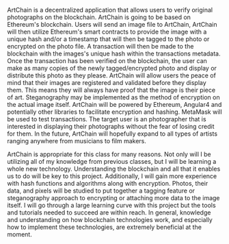ArtChain is a decentralized application that allows users to verify original photographs on the blockchain. ArtChain is going to be based on Ethereum's blockchain. Users will send an image file to ArtChain, ArtChain will then utilize Ethereum's smart contracts to provide the image with a unique hash and/or a timestamp that will then be tagged to the photo or encrypted on the photo file. A transaction will then be made to the blockchain with the images's unique hash within the transactions metadata. Once the transaction has been verified on the blockchain, the user can make as many copies of the newly tagged/encrypted photo and display or distribute this photo as they please. ArtChain will allow users the peace of mind that their images are registered and validated before they display them. This means they will always have proof that the image is their piece of art. Steganography may be implemented as the method of encryption on the actual image itself. ArtChain will be powered by Ethereum, Angular4 and potentially other libraries to facilitate encryption and hashing. MetaMask will be used to test transactions. The target user is an photographer that is interested in displaying their photographs without the fear of losing credit for them. In the future, ArtChain will hopefully expand to all types of artists ranging anywhere from musicians to film makers.  

ArtChain is appropriate for this class for many reasons. Not only will I be utilizing all of my knowledge from previous classes, but I will be learning a whole new technology. Understanding the blockchain and all that it enables us to do will be key to this project. Additionally, I will gain more experience with hash functions and algorithms along with encryption. Photos, their data, and pixels will be studied to put together a tagging feature or steganography approach to encrypting or attaching more data to the image itself. I will go through a large learning curve with this project but the tools and tutorials needed to succeed are within reach. In general, knowledge and understanding on how blockchain technologies work, and especially how to implement these technologies, are extremely beneficial at the moment.
